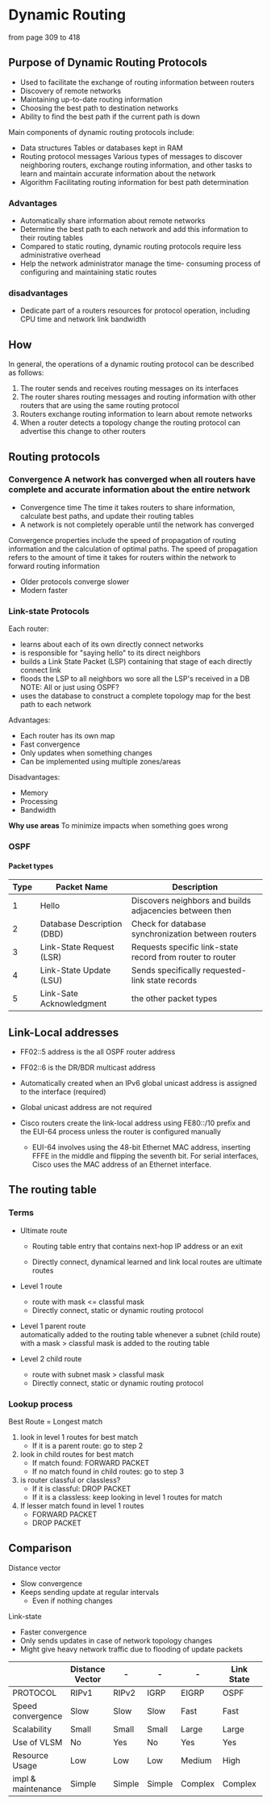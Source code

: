 # Dynamic Routing
from page 309 to 418

## Purpose of Dynamic Routing Protocols
- Used to facilitate the exchange of routing information between routers
- Discovery of remote networks
- Maintaining up-to-date routing information
- Choosing the best path to destination networks
- Ability to find the best path if the current path is down

Main components of dynamic routing protocols include:
- Data structures
  Tables or databases kept in RAM
- Routing protocol messages
  Various types of messages to discover neighboring routers, exchange routing information,
  and other tasks to learn and maintain accurate information about the network
- Algorithm
  Facilitating routing information for best path determination
  
### Advantages
- Automatically share information about remote networks
- Determine the best path to each network and add this information to their routing tables
- Compared to static routing, dynamic routing protocols require less administrative overhead
- Help the network administrator manage the time- consuming process of configuring and maintaining static routes

### disadvantages
- Dedicate part of a routers resources for protocol operation, including CPU time and network link bandwidth


## How
In general, the operations of a dynamic routing protocol can be described as follows:
1. The router sends and receives routing messages on its interfaces
2. The router shares routing messages and routing information with other routers that are
   using the same routing protocol
3. Routers exchange routing information to learn about remote networks
4. When a router detects a topology change the routing protocol can advertise this change to other routers

## Routing protocols

[comment]: <> (TODO: Page 312 to 335)

### Convergence A network has converged when all routers have complete and accurate information about the entire network

- Convergence time
  The time it takes routers to share information, calculate best paths, and update their routing tables
- A network is not completely operable until the network has converged

Convergence properties include the speed of propagation of routing information and
the calculation of optimal paths. The speed of propagation refers to the amount of time it takes
for routers within the network to forward routing information
- Older protocols converge slower
- Modern faster

### Link-state Protocols
Each router:
- learns about each of its own directly connect networks
- is responsible for "saying hello" to its direct neighbors
- builds a Link State Packet (LSP) containing that stage of each directly connect link
- floods the LSP to all neighbors wo sore all the LSP's received in a DB
  NOTE: All or just using OSPF?
- uses the database to construct a complete topology map for the best path to each network

[comment]: <> (TODO: Page 351)

Advantages:
- Each router has its own map
- Fast convergence
- Only updates when something changes
- Can be implemented using multiple zones/areas

Disadvantages:
- Memory
- Processing
- Bandwidth

**Why use areas**
To minimize impacts when something goes wrong

### OSPF
#### Packet types

| Type | Packet Name                | Description                                               |
|------|----------------------------|-----------------------------------------------------------|
| 1    | Hello                      | Discovers neighbors and builds adjacencies between then   |
| 2    | Database Description (DBD) | Check for database synchronization between routers        |
| 3    | Link-State Request (LSR)   | Requests specific link-state record from router to router |
| 4    | Link-State Update (LSU)    | Sends specifically requested-link state records           |
| 5    | Link-Sate Acknowledgment   | the other packet types                                    |


## Link-Local addresses
- FF02::5 address is the all OSPF router address
- FF02::6 is the DR/BDR multicast address

- Automatically created when an IPv6 global unicast address is assigned to the interface (required)
- Global unicast address are not required
- Cisco routers create the link-local address using FE80::/10 prefix and the
  EUI-64 process unless the router is configured manually
  - EUI-64 involves using the 48-bit Ethernet MAC address, inserting FFFE in
    the middle and flipping the seventh bit. For serial interfaces, Cisco uses
    the MAC address of an Ethernet interface.
    
## The routing table
### Terms
- Ultimate route

   - Routing table entry that contains next-hop IP address or an exit

  - Directly connect, dynamical learned and link local routes are ultimate routes
- Level 1 route
  - route with mask <= classful mask
  - Directly connect, static or dynamic routing protocol
- Level 1 parent route  
    automatically added to the routing table whenever a subnet (child route) with a
    mask > classful mask is added to the routing table

- Level 2 child route
  - route with subnet mask > classful mask
  - Directly connect, static or dynamic routing protocol
  
### Lookup process
Best Route = Longest match
1. look in level 1 routes for best match
    - If it is a parent route: go to step 2
2. look in child routes for best match
    - If match found: FORWARD PACKET
    - If no match found in child routes: go to step 3
3. is router classful or classless?
    - If it is classful: DROP PACKET
    - If it is a classless: keep looking in level 1 routes for match
4. If lesser match found in level 1 routes
   - FORWARD PACKET
   - DROP PACKET

[comment]: <> (TODO: classful vs classless)

## Comparison
Distance vector
  - Slow convergence
  - Keeps sending update at regular intervals
    - Even if nothing changes

Link-state
  - Faster convergence
  - Only sends updates in case of network topology changes
  - Might give heavy network traffic due to flooding of update packets

|                    | Distance Vector | -      | -      | -       | Link State | -       |
|--------------------|-----------------|--------|--------|---------|------------|---------|
| PROTOCOL           | RIPv1           | RIPv2  | IGRP   | EIGRP   | OSPF       | IS-IS   |
| Speed convergence  | Slow            | Slow   | Slow   | Fast    | Fast       | Fast    |
| Scalability        | Small           | Small  | Small  | Large   | Large      | Large   |
| Use of VLSM        | No              | Yes    | No     | Yes     | Yes        | Yes     |
| Resource Usage     | Low             | Low    | Low    | Medium  | High       | High    |
| impl & maintenance | Simple          | Simple | Simple | Complex | Complex    | Complex |
